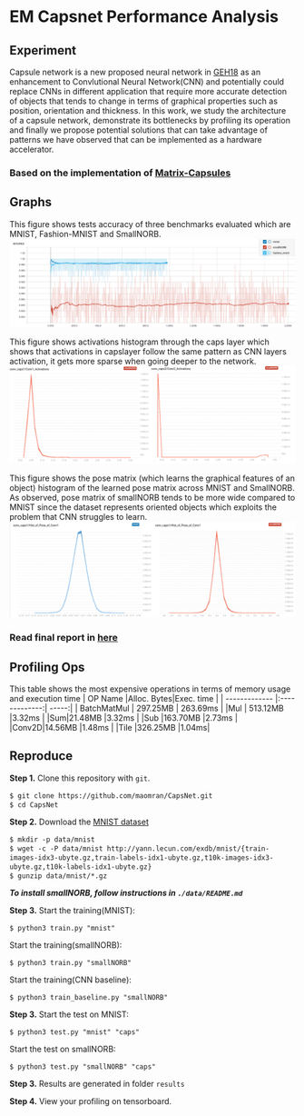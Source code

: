 # EM Capsnet Performance Analysis
## Experiment 
Capsule network is a new proposed neural network in
[GEH18](https://openreview.net/pdf?id=HJWLfGWRb) as an enhancement to Convlutional
Neural Network(CNN) and potentially could replace CNNs in different application that require
more accurate detection of objects that tends to change in terms of graphical properties such
as position, orientation and thickness. In this work, we study the architecture of a capsule
network, demonstrate its bottlenecks by profiling its operation and finally we propose potential
solutions that can take advantage of patterns we have observed that can be implemented as a
hardware accelerator. 
### Based on the implementation of [Matrix-Capsules](https://github.com/www0wwwjs1/Matrix-Capsules-EM-Tensorflow)

## Graphs
This figure shows tests accuracy of three benchmarks evaluated which are MNIST, Fashion-MNIST and SmallNORB.
![Test Accuracy](./imgs/accuracy.png)

This figure shows activations histogram through the caps layer which shows that activations in capslayer follow the same pattern as CNN layers activation, it gets more sparse when going deeper to the network.  
![Caps Layer Activation](./imgs/acts.png)

This figure shows the pose matrix (which learns the graphical features of an object) histogram of the learned pose matrix across MNIST and SmallNORB. As observed, pose matrix of smallNORB tends to be more wide compared to MNIST since the dataset represents oriented objects which exploits the problem that CNN struggles to learn.    
![Pose Matrix](./imgs/pose.png)
### Read final report in [here](./EECE527_Final_Report.pdf)

## Profiling Ops
This table shows the most expensive operations in terms of memory usage and execution time
| OP Name      |Alloc. Bytes|Exec. time  |
| ------------- |:-------------:| -----:|
| BatchMatMul   | 297.25MB | 263.69ms |
|Mul |  513.12MB   |3.32ms |
|Sum|21.48MB    |3.32ms |
|Sub |163.70MB |2.73ms    |
|Conv2D|14.56MB   |1.48ms |
|Tile   |326.25MB    |1.04ms|
## Reproduce
**Step 1.**
Clone this repository with ``git``.
```
$ git clone https://github.com/maomran/CapsNet.git
$ cd CapsNet
```
**Step 2.**
Download the [MNIST dataset](http://yann.lecun.com/exdb/mnist/)
```
$ mkdir -p data/mnist
$ wget -c -P data/mnist http://yann.lecun.com/exdb/mnist/{train-images-idx3-ubyte.gz,train-labels-idx1-ubyte.gz,t10k-images-idx3-ubyte.gz,t10k-labels-idx1-ubyte.gz}
$ gunzip data/mnist/*.gz
```
***To install smallNORB, follow instructions in ```./data/README.md```***

**Step 3.**
Start the training(MNIST):
```
$ python3 train.py "mnist"
```
Start the training(smallNORB):
```
$ python3 train.py "smallNORB"
```
Start the training(CNN baseline):
```
$ python3 train_baseline.py "smallNORB"
```

**Step 3.**
Start the test on MNIST:
```
$ python3 test.py "mnist" "caps"
```

Start the test on smallNORB:
```
$ python3 test.py "smallNORB" "caps"
```
**Step 3.**
Results are generated in folder ```results```

**Step 4.**
View your profiling on tensorboard. 


